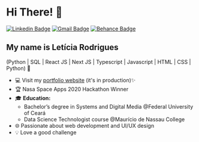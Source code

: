 <h1>Hi There! 👋</h1>

[![Linkedin Badge](https://img.shields.io/badge/-LinkedIn-181818?style=flat-square&logo=Linkedin&logoColor=white&link=https://www.linkedin.com/in/leticiar-io)](www.linkedin.com/in/leticiar-io)
[![Gmail Badge](https://img.shields.io/badge/-leticia.rodrigues20021@gmail.com-181818?style=flat-square&logo=Gmail&logoColor=white&link=mailto:leticia.rodrigues20021@gmail.com)](mailto:leticia.rodrigues20021@gmail.com)
[![Behance Badge](https://img.shields.io/badge/-Behance-181818?style=flat-square&logo=Behance&logoColor=white&link=https://www.behance.net/leticiar-io)](https://www.behance.net/leticiar-io)


## My name is Letícia Rodrigues
(Python | SQL | React JS | Next JS | Typescript | Javascript | HTML | CSS | Python) 🚀
- 💻 Visit my [portfolio website](https://lefolio.vercel.app/) (it's in production)✨
- 🏆 Nasa Space Apps 2020 Hackathon Winner
- 🎓 **Education:** 
  - Bachelor’s degree in Systems and Digital Media @Federal University of Ceará
  - Data Science Technologist course @Maurício de Nassau College
- 🌐 Passionate about web development and UI/UX design
- 💡 Love a good challenge
